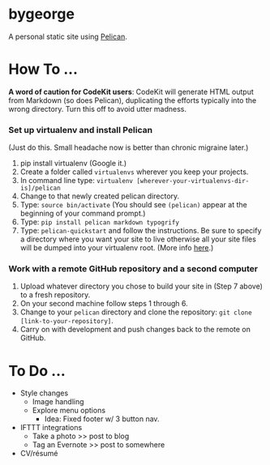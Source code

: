 # bygeorge
A personal static site using [Pelican](http://docs.getpelican.com/en/3.6.3/index.html).

# How To ...

**A word of caution for CodeKit users**: CodeKit will generate HTML output from Markdown (so does Pelican), duplicating the efforts typically into the wrong directory. Turn this off to avoid utter madness.

### Set up virtualenv and install Pelican

(Just do this. Small headache now is better than chronic migraine later.)

1. pip install virtualenv (Google it.)
2. Create a folder called `virtualenvs` wherever you keep your projects.
3. In command line type: `virtualenv [wherever-your-virtualenvs-dir-is]/pelican`
4. Change to that newly created pelican directory.
5. Type: `source bin/activate` (You should see `(pelican)` appear at the beginning of your command prompt.)
6. Type: `pip install pelican markdown typogrify`
7. Type: `pelican-quickstart` and follow the instructions. Be sure to specify a directory where you want your site to live otherwise all your site files will be dumped into your virtualenv root. (More info [here](http://docs.getpelican.com/en/3.6.3/install.html).)

### Work with a remote GitHub repository and a second computer

1. Upload whatever directory you chose to build your site in (Step 7 above) to a fresh repository.
2. On your second machine follow steps 1 through 6.
3. Change to your `pelican` directory and clone the repository: `git clone [link-to-your-repository]`.
4. Carry on with development and push changes back to the remote on GitHub. 

# To Do ...

* Style changes
	* Image handling
	* Explore menu options
		* Idea: Fixed footer w/ 3 button nav.
* IFTTT integrations
	* Take a photo >> post to blog
	* Tag an Evernote >> post to somewhere
* CV/résumé

